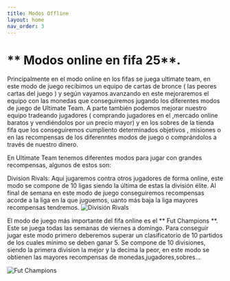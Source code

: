 ```yaml
---
title: Modos Offline
layout: home
nav_order: 3
---
```


# ** Modos online en fifa 25**.

Principalmente en el modo online en los fifas se juega ultimate team, en este modo de juego recibimos un equipo de cartas de bronce ( las peores cartas del juego ) y según vayamos avanzando en este mejoraremos el equipo con las monedas que conseguiremos jugando los diferentes modos de juego de Ultimate Team. A parte también podemos mejorar nuestro equipo tradeando jugadores ( comprando jugadores en el ,mercado online baratos y vendiéndolos por un precio mayor) y en los sobres de la tienda fifa que los conseguiremos cumpliento determinados objetivos , misiones o en las recompensas de los diferenntes modos de juego o comprándolos a través de nuestro dinero.

En Ultimate Team tenemos diferentes modos para jugar con grandes recompensas, algunos de estos son:

Division Rivals: Aqui jugaremos contra otros jugadores de forma online, este modo se compone de 10 ligas siendo la última de estas la división élite. Al final de semana en este modo de juego conseguiremos recompensas acorde a la liga en la que juguemos, uanto más baja la liga mayores recompensas tendremos.
![División Rivals](https://media.vandal.net/m/9-2024/23/202492315542214_2.jpg.webp)


El modo de juego más importante del fifa online es el  ** Fut Champions **. Este se juega todas las semanas de viernes a domingo. Para conseguir jugar este modo primero deberemos superar un clasificatorio de 10 partidos de los cuales mínimo se deben ganar 5. Se compone de 10 divisiones, siendo la primera division la mejor y la decima la peor, en este modo se obtienen las mayores recompensas de monedas,jugadores,sobres...

![Fut Champions](https://fifauteam.com/wp-content/uploads/2024/02/1-1-1.webp)
